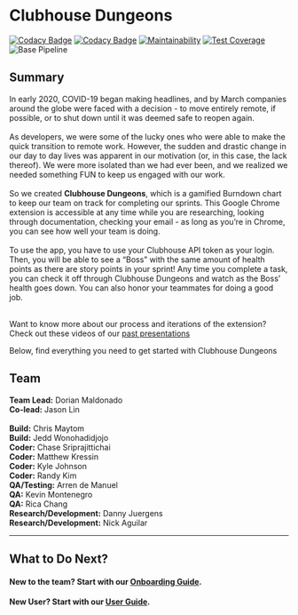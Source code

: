 # Clubhouse Dungeons
[![Codacy Badge](https://app.codacy.com/project/badge/Grade/94edb40a997842e993defc1bd247e1db)](https://www.codacy.com/gh/cse112-sp20/Quaranteam-8?utm_source=github.com&amp;utm_medium=referral&amp;utm_content=cse112-sp20/Quaranteam-8&amp;utm_campaign=Badge_Grade) [![Codacy Badge](https://app.codacy.com/project/badge/Coverage/94edb40a997842e993defc1bd247e1db)](https://www.codacy.com/gh/cse112-sp20/Quaranteam-8?utm_source=github.com&utm_medium=referral&utm_content=cse112-sp20/Quaranteam-8&utm_campaign=Badge_Coverage)
[![Maintainability](https://api.codeclimate.com/v1/badges/e3bdb7ab134bd2fc4eef/maintainability)](https://codeclimate.com/github/cse112-sp20/Quaranteam-8/maintainability) [![Test Coverage](https://api.codeclimate.com/v1/badges/e3bdb7ab134bd2fc4eef/test_coverage)](https://codeclimate.com/github/cse112-sp20/Quaranteam-8/test_coverage)
![Base Pipeline](https://github.com/cse112-sp20/Quaranteam-8/workflows/Base%20Pipeline/badge.svg?branch=develop)

## Summary

In early 2020, COVID-19 began making headlines, and by March companies around the globe were faced with a decision - to move entirely remote, if possible, or to shut down until it was deemed safe to reopen again. <br/><br/>
As developers, we were some of the lucky ones who were able to make the quick transition to remote work. However, the sudden and drastic change in our day to day lives was apparent in our motivation (or, in this case, the lack thereof). We were more isolated than we had ever been, and we realized we needed something FUN to keep us engaged with our work. <br/><br/>
So we created **Clubhouse Dungeons**, which is a gamified Burndown chart to keep our team on track for completing our sprints. This Google Chrome extension is accessible at any time while you are researching, looking through documentation, checking your email - as long as you’re in Chrome, you can see how well your team is doing. <br/><br/>
To use the app, you have to use your Clubhouse API token as your login. Then, you will be able to see a “Boss” with the same amount of health points as there are story points in your sprint! Any time you complete a task, you can check it off through Clubhouse Dungeons and watch as the Boss’ health goes down. You can also honor your teammates for doing a good job.  <br/><br/>

Want to know more about our process and iterations of the extension? Check out these videos of our [past presentations](https://drive.google.com/open?id=1dYiQ5tzFKCtBuGwzOm1vz56gwOdn_4h9)

Below, find everything you need to get started with Clubhouse Dungeons

## Team

**Team Lead:** Dorian Maldonado <br/>
**Co-lead:** Jason Lin <br/><br/>
**Build:** Chris Maytom <br/>
**Build:** Jedd Wonohadidjojo <br/>
**Coder:** Chase Sriprajittichai <br/>
**Coder:** Matthew Kressin <br/>
**Coder:** Kyle Johnson <br/>
**Coder:** Randy Kim <br/>
**QA/Testing:** Arren de Manuel <br/>
**QA:** Kevin Montenegro <br/>
**QA:** Rica Chang <br/>
**Research/Development:** Danny Juergens <br/>
**Research/Development:** Nick Aguilar <br/>							          									

***

## What to Do Next?
#### New to the team? Start with our [Onboarding Guide](https://github.com/cse112-sp20/Quaranteam-8/wiki/Onboarding_Guide).
#### New User? Start with our [User Guide](https://github.com/cse112-sp20/Quaranteam-8/wiki/User_Guide).